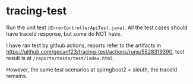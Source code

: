 # tracing-test
Run the unit test `[ErrorControllerApiTest.java]`. All the test cases should have traceId response, but some do NOT have.

I have ran test by github actions, reports refer to the artifacts in https://github.com/gecan123/tracing-test/actions/runs/5528319390, test result is at `/reports/tests/test/index.html`.

However, the same test scenarios at spirngboot2 + sleuth, the traceId remains.
